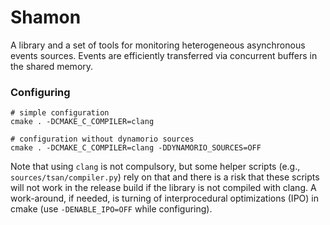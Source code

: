 # Shamon

A library and a set of tools for monitoring heterogeneous asynchronous events
sources. Events are efficiently transferred via concurrent buffers in the
shared memory.

### Configuring

```
# simple configuration
cmake . -DCMAKE_C_COMPILER=clang

# configuration without dynamorio sources
cmake . -DCMAKE_C_COMPILER=clang -DDYNAMORIO_SOURCES=OFF
```

Note that using `clang` is not compulsory, but some helper scripts (e.g.,
`sources/tsan/compiler.py`) rely on that and there is a risk that these scripts
will not work in the release build if the library is not compiled with clang. A
work-around, if needed, is turning of interprocedural optimizations (IPO) in
cmake (use `-DENABLE_IPO=OFF` while configuring).
